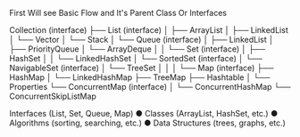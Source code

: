 First Will see Basic Flow and It's Parent Class Or Interfaces

Collection (interface)
├── List (interface)
│   ├── ArrayList
│   ├── LinkedList
│   └── Vector
│       └── Stack
│
└── Queue (interface)
│   ├── LinkedList
│    ├── PriorityQueue
│    └── ArrayDeque
│
│
└──  Set (interface)
│    ├── HashSet
│    │   └── LinkedHashSet
│    └── SortedSet (interface)
│        └── NavigableSet (interface)
│            └── TreeSet
│
│
│
└──   Map (interface)
       ├── HashMap
       │   └── LinkedHashMap
       ├── TreeMap
       ├── Hashtable
       │   └── Properties
       └── ConcurrentMap (interface)
       │    └── ConcurrentHashMap
       └── ConcurrentSkipListMap


Interfaces (List, Set, Queue, Map) 
● Classes (ArrayList, HashSet, etc.) 
● Algorithms (sorting, searching, etc.) 
● Data Structures (trees, graphs, etc.)
